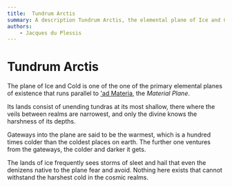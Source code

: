 ```yaml
---
title:  Tundrum Arctis
summary: A description Tundrum Arctis, the elemental plane of Ice and Cold
authors:
    - Jacques du Plessis
---
```

# Tundrum Arctis

The plane of Ice and Cold is one of the one of the primary elemental planes of existence that runs parallel to ['ad Materia](../ad_materia), the _Material Plane_.

Its lands consist of unending tundras at its most shallow, there where the veils between realms are narrowest, and only the divine knows the harshness of its depths.

Gateways into the plane are said to be the warmest, which is a hundred times colder than the coldest places on earth. The further one ventures from the gateways, the colder and darker it gets.

The lands of ice frequently sees storms of sleet and hail that even the denizens native to the plane fear and avoid.  Nothing here exists that cannot withstand the harshest cold in the cosmic realms.